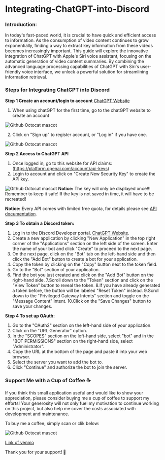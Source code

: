 # Integrating-ChatGPT-into-Discord

### Introduction:

In today's fast-paced world, it is crucial to have quick and efficient access to information. As the consumption of video content continues to grow exponentially, finding a way to extract key information from these videos becomes increasingly important. This guide will explore the innovative integration of ChatGPT with Apple's Siri voice assistant, focusing on the automatic generation of video content summaries. By combining the advanced language processing capabilities of ChatGPT with Siri's user-friendly voice interface, we unlock a powerful solution for streamlining information retrieval.

### Steps for Integrating ChatGPT into Discord

**Step 1 Create an account/login to account** [ChatGPT Website](https://chat.openai.com/auth/login)
1. When using chatGPT for the first time, go to the chatGPT website to create an account

![Github Octocat mascot](https://github.com/JiaxiongWeng-Conor/Integrating-ChatGPT-to-siri/blob/f1d2e83ecaab9697e5c99dbefbf21963fa44e586/Image/WX20230324-143335.png)

2. Click on "Sign up" to register account, or "Log in" if you have one.

![Github Octocat mascot](https://github.com/JiaxiongWeng-Conor/Integrating-ChatGPT-to-siri/blob/f1d2e83ecaab9697e5c99dbefbf21963fa44e586/Image/WX20230324-143253.png)

**Step 2 Access to ChatGPT API**
1. Once logged in, go to this website for API claims:(https://platform.openai.com/account/api-keys)
2. Login to account and click on "Create New Security Key" to create the API key.

![Github Octocat mascot](https://github.com/JiaxiongWeng-Conor/Integrating-ChatGPT-to-siri/blob/4adb3d68c622b29b0963f103fb00953b836b82b0/Image/WX20230324-144724.png)
**Notice:** The key will only be displayed once!!! Remember to keep it safe! If the key is not saved in time, it will have to be recreated!

**Notice:** Every API comes with limited free quota, for details please see [API documentation](https://openai.com/pricing).

**Step 3 To obtain a Discord token:**

1. Log in to the Discord Developer portal. [ChatGPT Website](https://discord.com/developers/applications).
2. Create a new application by clicking "New Application" in the top right corner of the "Applications" section on the left side of the screen. Enter the name of your bot and click "Create" to proceed to the next page.
3. On the next page, click on the "Bot" tab on the left-hand side and then click the "Add Bot" button to create a bot for your application.
4. Copy the token by clicking on the "Copy" button next to the token field.
5. Go to the "Bot" section of your application.
6. Find the bot you just created and click on the "Add Bot" button on the right-hand side.
7.Scroll down to the "Token" section and click on the "View Token" button to reveal the token.
8.If you have already generated a token before, the button will be labeled "Reset Token" instead.
9.Scroll down to the "Privileged Gateway Intents" section and toggle on the "Message Content" intent.
10.Click on the "Save Changes" button to save your changes.

**Step 4 To set up OAuth:**
1. Go to the "OAuth2" section on the left-hand side of your application.
2. Click on the "URL Generator" option.
3. In the "SCOPES" section on the left-hand side, select "bot" and in the "BOT PERMISSIONS" section on the right-hand side, select "Administrator".
4. Copy the URL at the bottom of the page and paste it into your web browser.
5. Select the server you want to add the bot to.
6. Click "Continue" and authorize the bot to join the server.

### Support Me with a Cup of Coffee ☕
If you think this small application useful and would like to show your appreciation, please consider buying me a cup of coffee to support my efforts! Your generosity will not only fuel my motivation to continue working on this project, but also help me cover the costs associated with development and maintenance.

To buy me a coffee, simply scan or clik below:

![Github Octocat mascot](https://github.com/JiaxiongWeng-Conor/Integrating-ChatGPT-to-siri/blob/353dc1ae3fdcc5ca2f2e4a8f8c017fddb3a051b1/Image/IMG_6200.jpg)

[Link of venmo](https://account.venmo.com/u/Jiaxiong-Weng)


Thank you for your support! 🙏
